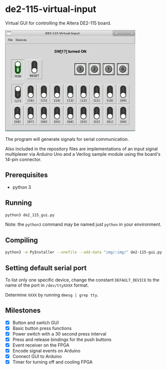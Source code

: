 # de2-115-virtual-input

Virtual GUI for controlling the Altera DE2-115 board.

![Interface exemplo](screenshots/on.jpg?raw=true "Interface exemplo.")

The program will generate signals for serial communication.

Also included in the repository files are implementations of an input signal
multiplexer via Arduino Uno and a Verilog sample module using the board's
14-pin connector.

## Prerequisites

- python 3

## Running

```bash
python3 de2_115_gui.py
```

Note: the `python3` command may be named just `python` in your environment.

## Compiling
```bash
python3 -m PyInstaller --onefile --add-data "img/:img/" de2-115-gui.py
```

## Setting default serial port
To list only one specific device, change the constant `DEFAULT_DEVICE` to the name of the port in `/dev/ttyXXXX` format.

Determine `XXXX` by running `dmesg | grep tty`.


## Milestones

- [x] Button and switch GUI
- [x] Basic button press functions
- [x] Power switch with a 30 second press interval
- [x] Press and release bindings for the push buttons
- [x] Event receiver on the FPGA
- [x] Encode signal events on Arduino
- [x] Connect GUI to Arduino
- [x] Timer for turning off and cooling FPGA
